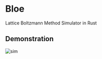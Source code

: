 # Bloe

Lattice Boltzmann Method Simulator in Rust

## Demonstration 

![sim](https://github.com/ndbaker1/bloe/assets/48701178/c6a712c0-4f25-4cae-b24b-c21c2dbad5e7)

